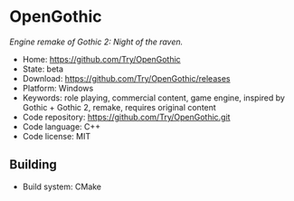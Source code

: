 # OpenGothic

_Engine remake of Gothic 2: Night of the raven._

- Home: https://github.com/Try/OpenGothic
- State: beta
- Download: https://github.com/Try/OpenGothic/releases
- Platform: Windows
- Keywords: role playing, commercial content, game engine, inspired by Gothic + Gothic 2, remake, requires original content
- Code repository: https://github.com/Try/OpenGothic.git
- Code language: C++
- Code license: MIT

## Building

- Build system: CMake
